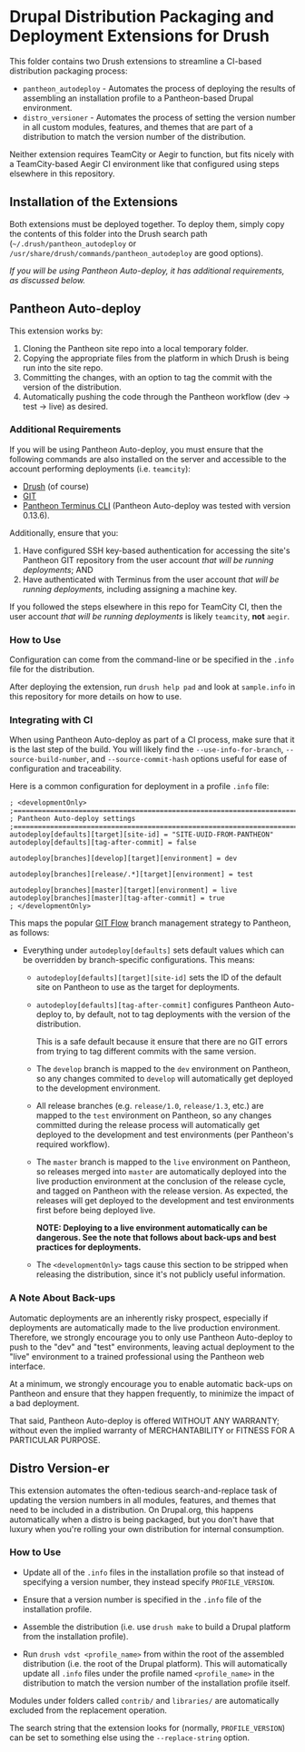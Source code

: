 # Drupal Distribution Packaging and Deployment Extensions for Drush
This folder contains two Drush extensions to streamline a CI-based distribution
packaging process:

- `pantheon_autodeploy` - Automates the process of deploying the results of
  assembling an installation profile to a Pantheon-based Drupal environment.
- `distro_versioner` - Automates the process of setting the version number in
  all custom modules, features, and themes that are part of a distribution to
  match the version number of the distribution.

Neither extension requires TeamCity or Aegir to function, but fits nicely with
a TeamCity-based Aegir CI environment like that configured using steps elsewhere
in this repository.

## Installation of the Extensions
Both extensions must be deployed together. To deploy them, simply copy the
contents of this folder into the Drush search path
(`~/.drush/pantheon_autodeploy` or
`/usr/share/drush/commands/pantheon_autodeploy` are good options).

_If you will be using Pantheon Auto-deploy, it has additional requirements, as
discussed below._

## Pantheon Auto-deploy
This extension works by:
1. Cloning the Pantheon site repo into a local temporary folder.
2. Copying the appropriate files from the platform in which Drush is being run
   into the site repo.
3. Committing the changes, with an option to tag the commit with the version of
   the distribution.
4. Automatically pushing the code through the Pantheon workflow
  (dev -> test -> live) as desired.

### Additional Requirements
If you will be using Pantheon Auto-deploy, you must ensure that the following
commands are also installed on the server and accessible to the account
performing deployments (i.e. `teamcity`):
- [Drush](http://www.drush.org/en/master/) (of course)
- [GIT](https://git-scm.com/)
- [Pantheon Terminus CLI](https://github.com/pantheon-systems/terminus)
   (Pantheon Auto-deploy was tested with version 0.13.6).

Additionally, ensure that you:
1. Have configured SSH key-based authentication for accessing the site's
   Pantheon GIT repository from the user account _that will be running
   deployments_; AND
2. Have authenticated with Terminus from the user account _that will be running
   deployments,_ including assigning a machine key.

If you followed the steps elsewhere in this repo for TeamCity CI, then
the user account _that will be running deployments_ is likely `teamcity`,
**not** `aegir`.

### How to Use
Configuration can come from the command-line or be specified in the `.info` file
for the distribution.

After deploying the extension, run `drush help pad` and look at `sample.info` in
this repository for more details on how to use.

### Integrating with CI
When using Pantheon Auto-deploy as part of a CI process, make sure that it is
the last step of the build. You will likely find the `--use-info-for-branch`,
`--source-build-number`, and `--source-commit-hash` options useful for ease
of configuration and traceability.

Here is a common configuration for deployment in a profile `.info` file:
```
; <developmentOnly>
;===============================================================================
; Pantheon Auto-deploy settings
;===============================================================================
autodeploy[defaults][target][site-id] = "SITE-UUID-FROM-PANTHEON"
autodeploy[defaults][tag-after-commit] = false

autodeploy[branches][develop][target][environment] = dev

autodeploy[branches][release/.*][target][environment] = test

autodeploy[branches][master][target][environment] = live
autodeploy[branches][master][tag-after-commit] = true
; </developmentOnly>
```

This maps the popular [GIT Flow](https://github.com/nvie/gitflow) branch
management strategy to Pantheon, as follows:
 - Everything under `autodeploy[defaults]` sets default values which can be
   overridden by branch-specific configurations. This means:
   - `autodeploy[defaults][target][site-id]` sets the ID of the default site
    on Pantheon to use as the target for deployments.

   - `autodeploy[defaults][tag-after-commit]` configures Pantheon Auto-deploy
     to, by default, not to tag deployments with the version of the
     distribution.

     This is a safe default because it ensure that there are no
     GIT errors from trying to tag different commits with the same version.

   - The `develop` branch is mapped to the `dev` environment on Pantheon, so
     any changes commited to `develop` will automatically get deployed to the
     development environment.

   - All release branches (e.g. `release/1.0`, `release/1.3`, etc.) are mapped
     to the `test` environment on Pantheon, so any changes committed during the
     release process will automatically get deployed to the development and test
     environments (per Pantheon's required workflow).

   - The `master` branch is mapped to the `live` environment on Pantheon, so
     releases merged into `master` are automatically deployed into the live
     production environment at the conclusion of the release cycle, and tagged
     on Pantheon with the release version. As expected, the releases will get
     deployed to the development and test environments first before being
     deployed live.

     **NOTE: Deploying to a live environment automatically can be dangerous.
     See the note that follows about back-ups and best practices for
     deployments.**

   - The `<developmentOnly>` tags cause this section to be stripped when
     releasing the distribution, since it's not publicly useful information.

### A Note About Back-ups
Automatic deployments are an inherently risky prospect, especially if
deployments are automatically made to the live production environment.
Therefore, we strongly encourage you to only use Pantheon Auto-deploy to push to
the "dev" and "test" environments, leaving actual deployment to the "live"
environment to a trained professional using the Pantheon web interface.

At a minimum, we strongly encourage you to enable automatic back-ups on
Pantheon and ensure that they happen frequently, to minimize the impact of a
bad deployment.

That said, Pantheon Auto-deploy is offered WITHOUT ANY WARRANTY; without even
the implied warranty of MERCHANTABILITY or FITNESS FOR A PARTICULAR PURPOSE.

## Distro Version-er
This extension automates the often-tedious search-and-replace task of updating
the version numbers in all modules, features, and themes that need to be
included in a distribution. On Drupal.org, this happens automatically when a
distro is being packaged, but you don't have that luxury when you're rolling
your own distribution for internal consumption.

### How to Use
- Update all of the `.info` files in the installation profile so that instead
  of specifying a version number, they instead specify `PROFILE_VERSION`.

- Ensure that a version number is specified in the `.info` file of the
  installation profile.

- Assemble the distribution (i.e. use `drush make` to build a Drupal platform
  from the installation profile).

- Run `drush vdst <profile_name>` from within the root of the assembled
  distribution (i.e. the root of the Drupal platform). This will automatically
  update all `.info` files under the profile named `<profile_name>` in the
  distribution to match the version number of the installation profile itself.

Modules under folders called `contrib/` and `libraries/` are automatically
excluded from the replacement operation.

The search string that the extension looks for (normally, `PROFILE_VERSION`) can
be set to something else using the `--replace-string` option.
